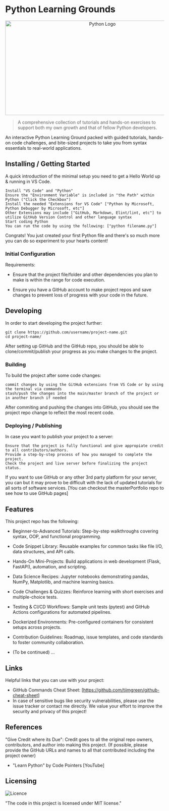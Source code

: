 # Python Learning Grounds

<p align="center">
  <img src="https://logos-world.net/wp-content/uploads/2021/10/Python-Symbol.png" width="600" height="300" alt="Python Logo">
</p>

> A comprehensive collection of tutorials and hands-on exercises to support both my own growth and that of fellow Python developers.

An interactive Python Learning Ground packed with guided tutorials, hands-on code challenges, and bite-sized projects to take you from syntax essentials to real-world applications.

## Installing / Getting Started

A quick introduction of the minimal setup you need to get a Hello World up & running in VS Code.

```shell
Install "VS Code" and "Python"
Ensure the "Environment Variable" is included in "the Path" within Python ("Click the Checkbox")
Install the needed "Extensions for VS Code" ["Python by Microsoft, Python Debugger by Microsoft, etc"]
Other Extensions may include ["GitHub, Markdown, Elint/lint, etc"] to utilize GitHub Version Control and other language syntax
Start coding Python
You can run the code by using the following: ["python filename.py"]
```

Congrats! You just created your first Python file and there's so much more you can do so experiment to your hearts content!

### Initial Configuration

Requirements:
  
- Ensure that the project file/folder and other dependencies you plan to make is within the range for code execution.
  
- Ensure you have a GitHub account to make project repos and save changes to prevent loss of progress with your code in the future.

## Developing

In order to start developing the project further:

```shell
git clone https://github.com/username/project-name.git
cd project-name/
```

After setting up GitHub and the GitHub repo, you should be able to clone/commit/publish your progress as you make changes to the project.

### Building

To build the project after some code changes:

```shell
commit changes by using the GitHub extensions from VS Code or by using the terminal via commands
stash/push the changes into the main/master branch of the project or in another branch if needed
```

After commiting and pushing the changes into GitHub, you should see the project repo change to reflect the most recent code.

### Deploying / Publishing

In case you want to publish your project to a server:

```shell
Ensure that the project is fully functional and give appropiate credit to all contributors/authors.
Provide a step-by-step process of how you managed to complete the project.
Check the project and live server before finalizing the project status.
```

If you want to use GitHub or any other 3rd party platform for your server, you can but it may prove to be difficult with the lack of updated tutorials for all sorts of software services. 
[You can checkout the masterPortfolio repo to see how to use GitHub pages]

## Features

This project repo has the following:

- Beginner-to-Advanced Tutorials: Step-by-step walkthroughs covering syntax, OOP, and functional programming.

- Code Snippet Library: Reusable examples for common tasks like file I/O, data structures, and API calls.

- Hands-On Mini-Projects: Build applications in web development (Flask, FastAPI), automation, and scripting.

- Data Science Recipes: Jupyter notebooks demonstrating pandas, NumPy, Matplotlib, and machine learning basics.

- Code Challenges & Quizzes: Reinforce learning with short exercises and multiple-choice tests.

- Testing & CI/CD Workflows: Sample unit tests (pytest) and GitHub Actions configurations for automated pipelines.

- Dockerized Environments: Pre-configured containers for consistent setups across projects.

- Contribution Guidelines: Roadmap, issue templates, and code standards to foster community collaboration.

- (To be continued) ...

## Links

Helpful links that you can use with your project:

- GitHub Commands Cheat Sheet: [https://github.com/tiimgreen/github-cheat-sheet]
- In case of sensitive bugs like security vulnerabilities, please use the issue tracker or contact me directly. 
  We value your effort to improve the security and privacy of this project!

## References

"Give Credit where its Due": Credit goes to all the original repo owners, contributors, and author into making this project.
(If possible, please provide the GitHub URLs and names to all that contributed including the project owner)

- "Learn Python" by Code Pointers [YouTube]

## Licensing

![Licence](https://img.shields.io/github/license/Ileriayo/markdown-badges?style=for-the-badge)

"The code in this project is licensed under MIT license."